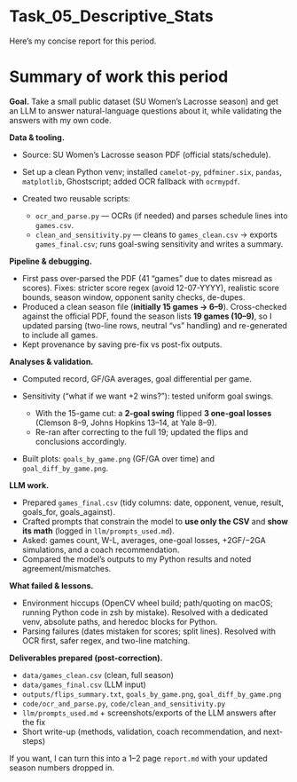 # Task_05_Descriptive_Stats
Here’s my concise report for this period.

# Summary of work this period

**Goal.** Take a small public dataset (SU Women’s Lacrosse season) and get an LLM to answer natural-language questions about it, while validating the answers with my own code.

**Data & tooling.**

* Source: SU Women’s Lacrosse season PDF (official stats/schedule).
* Set up a clean Python venv; installed `camelot-py`, `pdfminer.six`, `pandas`, `matplotlib`, Ghostscript; added OCR fallback with `ocrmypdf`.
* Created two reusable scripts:

  * `ocr_and_parse.py` — OCRs (if needed) and parses schedule lines into `games.csv`.
  * `clean_and_sensitivity.py` — cleans to `games_clean.csv` → exports `games_final.csv`; runs goal-swing sensitivity and writes a summary.

**Pipeline & debugging.**

* First pass over-parsed the PDF (41 “games” due to dates misread as scores).
  Fixes: stricter score regex (avoid 12-07-YYYY), realistic score bounds, season window, opponent sanity checks, de-dupes.
* Produced a clean season file (**initially 15 games → 6–9**).
  Cross-checked against the official PDF, found the season lists **19 games (10–9)**, so I updated parsing (two-line rows, neutral “vs” handling) and re-generated to include all games.
* Kept provenance by saving pre-fix vs post-fix outputs.

**Analyses & validation.**

* Computed record, GF/GA averages, goal differential per game.
* Sensitivity (“what if we want +2 wins?”): tested uniform goal swings.

  * With the 15-game cut: a **2-goal swing** flipped **3 one-goal losses** (Clemson 8–9, Johns Hopkins 13–14, at Yale 8–9).
  * Re-ran after correcting to the full 19; updated the flips and conclusions accordingly.
* Built plots: `goals_by_game.png` (GF/GA over time) and `goal_diff_by_game.png`.

**LLM work.**

* Prepared `games_final.csv` (tidy columns: date, opponent, venue, result, goals\_for, goals\_against).
* Crafted prompts that constrain the model to **use only the CSV** and **show its math** (logged in `llm/prompts_used.md`).
* Asked: games count, W-L, averages, one-goal losses, +2GF/−2GA simulations, and a coach recommendation.
* Compared the model’s outputs to my Python results and noted agreement/mismatches.

**What failed & lessons.**

* Environment hiccups (OpenCV wheel build; path/quoting on macOS; running Python code in zsh by mistake).
  Resolved with a dedicated venv, absolute paths, and heredoc blocks for Python.
* Parsing failures (dates mistaken for scores; split lines).
  Resolved with OCR first, safer regex, and two-line matching.

**Deliverables prepared (post-correction).**

* `data/games_clean.csv` (clean, full season)
* `data/games_final.csv` (LLM input)
* `outputs/flips_summary.txt`, `goals_by_game.png`, `goal_diff_by_game.png`
* `code/ocr_and_parse.py`, `code/clean_and_sensitivity.py`
* `llm/prompts_used.md` + screenshots/exports of the LLM answers after the fix
* Short write-up (methods, validation, coach recommendation, and next-steps)



If you want, I can turn this into a 1–2 page `report.md` with your updated season numbers dropped in.
